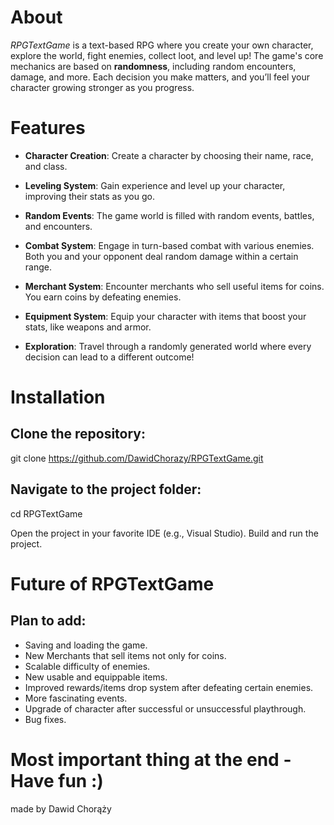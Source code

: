 # About
*RPGTextGame* is a text-based RPG where you create your own character, explore the world, fight enemies, collect loot, and level up! The game's core mechanics are based on **randomness**, including random encounters, damage, and more. Each decision you make matters, and you’ll feel your character growing stronger as you progress.

# Features
- **Character Creation**: Create a character by choosing their name, race, and class.

- **Leveling System**: Gain experience and level up your character, improving their stats as you go.

- **Random Events**: The game world is filled with random events, battles, and encounters.

- **Combat System**: Engage in turn-based combat with various enemies. Both you and your opponent deal random damage within a certain range.

- **Merchant System**: Encounter merchants who sell useful items for coins. You earn coins by defeating enemies.

- **Equipment System**: Equip your character with items that boost your stats, like weapons and armor.

- **Exploration**: Travel through a randomly generated world where every decision can lead to a different outcome!

# Installation

## Clone the repository:
git clone https://github.com/DawidChorazy/RPGTextGame.git


## Navigate to the project folder:
cd RPGTextGame


Open the project in your favorite IDE (e.g., Visual Studio).
Build and run the project.


# Future of **RPGTextGame**
## Plan to add:
- Saving and loading the game.
- New Merchants that sell items not only for coins.
- Scalable difficulty of enemies.
- New usable and equippable items.
- Improved rewards/items drop system after defeating certain enemies.
- More fascinating events.
- Upgrade of character after successful or unsuccessful playthrough.
- Bug fixes.

# Most important thing at the end - Have fun :)

made by Dawid Chorąży
